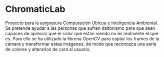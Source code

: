 # ChromaticLab
Proyecto para la asignatura Computación Ubicua e Inteligencia Ambiental.
Se pretende ayudar a las personas que sufren daltonismo para que sean capaces de apreciar que el color que están viendo no es realmente el que es. Para ello se ha utilizado la librería OpenCV para captar los frames de la cámara y transformar estas imágenes, de modo que reconozca una serie de colores y alterarlos de cara al usuario.
